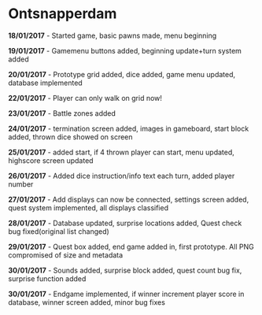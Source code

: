 # Ontsnapperdam

**18/01/2017** - Started game, basic pawns made, menu beginning

**19/01/2017** - Gamemenu buttons added, beginning update+turn system added

**20/01/2017** - Prototype grid added, dice added, game menu updated, database implemented

**22/01/2017** - Player can only walk on grid now!

**23/01/2017** - Battle zones added 

**24/01/2017** - termination screen added, images in gameboard, start block added, thrown dice showed on screen

**25/01/2017** - added start, if 4 thrown player can start, menu updated, highscore screen updated

**26/01/2017** - Added dice instruction/info text each turn, added player number

**27/01/2017** - Add displays can now be connected, settings screen added, quest system implemented, all displays classified

**28/01/2017** - Database updated, surprise locations added, Quest check bug fixed(original list changed)

**29/01/2017** - Quest box added, end game added in, first prototype. All PNG compromised of size and metadata

**30/01/2017** - Sounds added, surprise block added, quest count bug fix, surprise function added 

**30/01/2017** - Endgame implemented, if winner increment player score in database, winner screen added, minor bug fixes